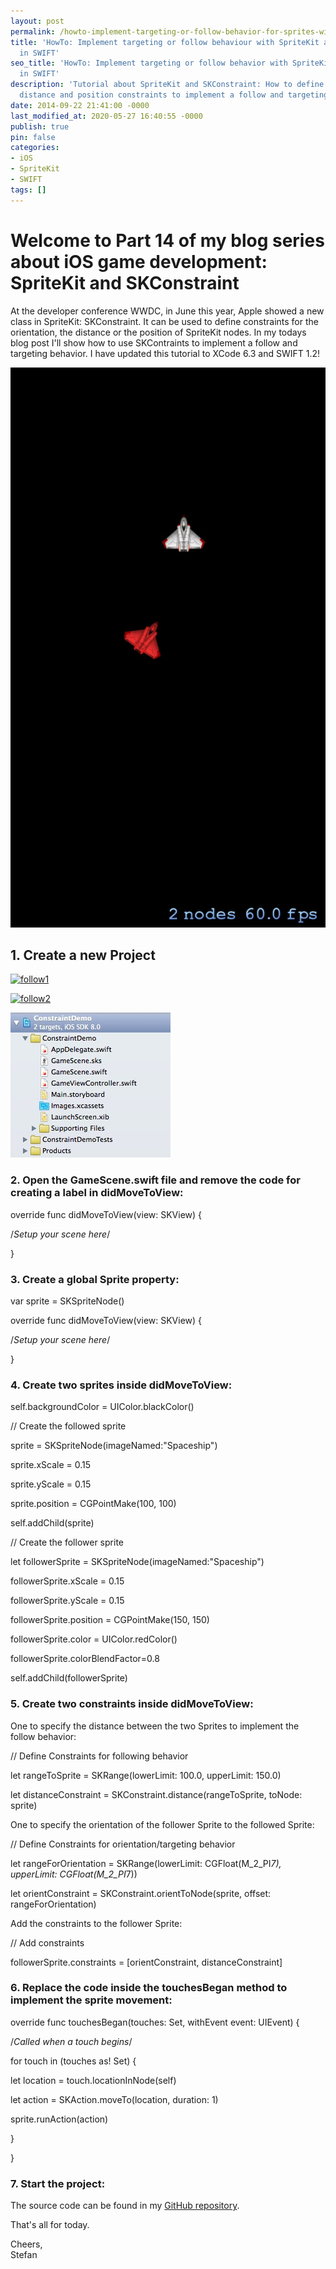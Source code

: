 ```yaml
---
layout: post
permalink: /howto-implement-targeting-or-follow-behavior-for-sprites-with-spritekit-and-skconstraint-in-swift/
title: 'HowTo: Implement targeting or follow behaviour with SpriteKit and SKConstraint
  in SWIFT'
seo_title: 'HowTo: Implement targeting or follow behavior with SpriteKit and SKConstraint
  in SWIFT'
description: 'Tutorial about SpriteKit and SKConstraint: How to define orientation,
  distance and position constraints to implement a follow and targeting behavior.'
date: 2014-09-22 21:41:00 -0000
last_modified_at: 2020-05-27 16:40:55 -0000
publish: true
pin: false
categories:
- iOS
- SpriteKit
- SWIFT
tags: []
---
```

# **Welcome to Part 14 of my blog series about iOS game development: SpriteKit and SKConstraint**

At the developer conference WWDC, in June this year, Apple showed a new class in SpriteKit: SKConstraint. It can be used to define constraints for the orientation, the distance or the position of SpriteKit nodes. In my todays blog post I'll show how to use SKContraints to implement a follow and targeting behavior. I have updated this tutorial to XCode 6.3 and SWIFT 1.2!

[![](/assets/wp-content/uploads/2014/09/Foto-1.jpg)](/assets/wp-content/uploads/2014/09/Foto-1.jpg)

## 1\. Create a new Project

[![follow1](/assets/wp-content/uploads/2014/09/follow1-300x176.png)](/assets/wp-content/uploads/2014/09/follow1.png)

[![follow2](/assets/wp-content/uploads/2014/09/follow2-300x176.png)](/assets/wp-content/uploads/2014/09/follow2.png)

[![follow3](/assets/wp-content/uploads/2014/09/follow3-1.jpg)](/assets/wp-content/uploads/2014/09/follow3-1.jpg)

### 2\. Open the GameScene.swift file and remove the code for creating a label in didMoveToView:

override func didMoveToView(view: SKView) {

/*Setup your scene here*/

}

### 3\. Create a global Sprite property:

var sprite = SKSpriteNode()

override func didMoveToView(view: SKView) {

/*Setup your scene here*/

}

### 4\. Create two sprites inside didMoveToView:

self.backgroundColor = UIColor.blackColor()

// Create the followed sprite

sprite = SKSpriteNode(imageNamed:"Spaceship")

sprite.xScale = 0.15

sprite.yScale = 0.15

sprite.position = CGPointMake(100, 100)

self.addChild(sprite)

// Create the follower sprite

let followerSprite = SKSpriteNode(imageNamed:"Spaceship")

followerSprite.xScale = 0.15

followerSprite.yScale = 0.15

followerSprite.position = CGPointMake(150, 150)

followerSprite.color = UIColor.redColor()

followerSprite.colorBlendFactor=0.8

self.addChild(followerSprite)

### 5\. Create two constraints inside didMoveToView:

One to specify the distance between the two Sprites to implement the follow behavior:

// Define Constraints for following behavior

let rangeToSprite = SKRange(lowerLimit: 100.0, upperLimit: 150.0)

let distanceConstraint = SKConstraint.distance(rangeToSprite, toNode: sprite)

One to specify the orientation of the follower Sprite to the followed Sprite:

// Define Constraints for orientation/targeting behavior

let rangeForOrientation = SKRange(lowerLimit: CGFloat(M_2_PI*7), upperLimit: CGFloat(M_2_PI*7))

let orientConstraint = SKConstraint.orientToNode(sprite, offset: rangeForOrientation)

Add the constraints to the follower Sprite:

// Add constraints

followerSprite.constraints = [orientConstraint, distanceConstraint]

### 6\. Replace the code inside the touchesBegan method to implement the sprite movement:

override func touchesBegan(touches: Set<NSObject>, withEvent event: UIEvent) {

/*Called when a touch begins*/

for touch in (touches as! Set<UITouch>) {

let location = touch.locationInNode(self)

let action = SKAction.moveTo(location, duration: 1)

sprite.runAction(action)

}

}

### 7\. Start the project:

The source code can be found in my [GitHub repository](https://github.com/stfnjstn/SpriteKitConstraintDemo).

That's all for today.

Cheers,  
Stefan
